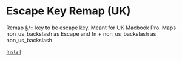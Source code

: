 # Escape Key Remap (UK)
Remap §/± key to be escape key. Meant for UK Macbook Pro. Maps non_us_backslash as Escape and fn + non_us_backslash as non_us_backslash

[Install](karabiner://karabiner/assets/complex_modifications/import?url=https://bitbucket.org/davidksouthgate/escape-key/raw/master/escape-key.json)